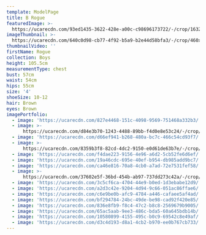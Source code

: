 ```yaml
---
template: ModelPage
title: B Rogue
featuredImage: >-
  https://ucarecdn.com/93ed1435-3622-428e-a00c-c98696173722/-/crop/1632x919/0,314/-/preview/
imageThumbnail: >-
  https://ucarecdn.com/640c0d98-cb77-4f92-b5a9-b2e44d58bfa3/-/crop/460x621/316,582/-/preview/
thumbnailVideo: ''
firstName: Rogue
collection: Boys
height: 105.5cm
measurementType: chest
bust: 57cm
waist: 54cm
hips: 55cm
size: '4'
shoeSize: 10-12
hair: Brown
eyes: Brown
imagePortfolio:
  - image: 'https://ucarecdn.com/827e4468-151c-4098-9569-751468a332b3/'
  - image: >-
      https://ucarecdn.com/d84e3b70-1243-4488-89bb-f4d0e8e53c24/-/crop/1170x2383/0,149/-/preview/
  - image: 'https://ucarecdn.com/d66ef941-b268-480a-bc7c-466c54cd93f7/'
  - image: >-
      https://ucarecdn.com/8359b3f8-82cd-4dc2-9150-e0d61de63b7e/-/crop/1208x2203/224,102/-/preview/
  - image: 'https://ucarecdn.com/f4dae223-9156-4e96-a6d2-5cb52fe6d6ef/'
  - image: 'https://ucarecdn.com/19a46cdc-695e-40ef-b954-db985add9bc7/'
  - image: 'https://ucarecdn.com/ca46e816-70a8-4cb0-a7ad-72e7531fef58/'
  - image: >-
      https://ucarecdn.com/37602e5f-36bd-454b-ab97-737dd273c42a/-/crop/1632x1952/0,497/-/preview/
  - image: 'https://ucarecdn.com/3c5cf6ca-4704-44e9-b0ed-1d3ebabe12d9/'
  - image: 'https://ucarecdn.com/a2d3c42e-9204-4d94-9c66-051ac86ffae6/'
  - image: 'https://ucarecdn.com/c6e9be0b-afc9-4784-a446-cafaee5af4ad/'
  - image: 'https://ucarecdn.com/bf294784-24bc-49de-be98-cad92f420e85/'
  - image: 'https://ucarecdn.com/836e8fb9-f8c4-47c2-b8c8-2569679b9005/'
  - image: 'https://ucarecdn.com/65ac5aab-9ee3-486c-bda5-60a645bdb14b/'
  - image: 'https://ucarecdn.com/10580899-4155-495c-b0c9-69542c8e49af/'
  - image: 'https://ucarecdn.com/d3c4d193-d8a1-4cb2-b970-ee0b767cb733/'
---
```


